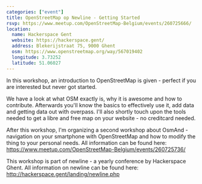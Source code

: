 ```yaml
---
categories: ["event"]
title: OpenStreetMap op Newline - Getting Started
rsvp: https://www.meetup.com/OpenStreetMap-Belgium/events/260725666/
location:
  name: Hackerspace Gent
  website: https://hackerspace.gent/
  address: Blekerijstraat 75, 9000 Ghent
  osm: https://www.openstreetmap.org/way/567019402
  longitude: 3.73252
  latitude: 51.06027
---
```


In this workshop, an introduction to OpenStreetMap is given - perfect if you are interested but never got started.

We have a look at what OSM exactly is, why it is awesome and how to contribute. Afterwards you'll know the basics to effectively use it, add data and getting data out with overpass. I'll also shortly touch upon the tools needed to get a libre and free map on your website - no creditcard needed.

After this workshop, I'm organizing a second workshop about OsmAnd - navigation on your smartphone with OpenStreetMap and how to modify the thing to your personal needs. All information can be found here: <https://www.meetup.com/OpenStreetMap-Belgium/events/260725736/>

This workshop is part of newline - a yearly conference by Hackerspace Ghent. All information on newline can be found here: <http://hackerspace.gent/landing/newline.php>
